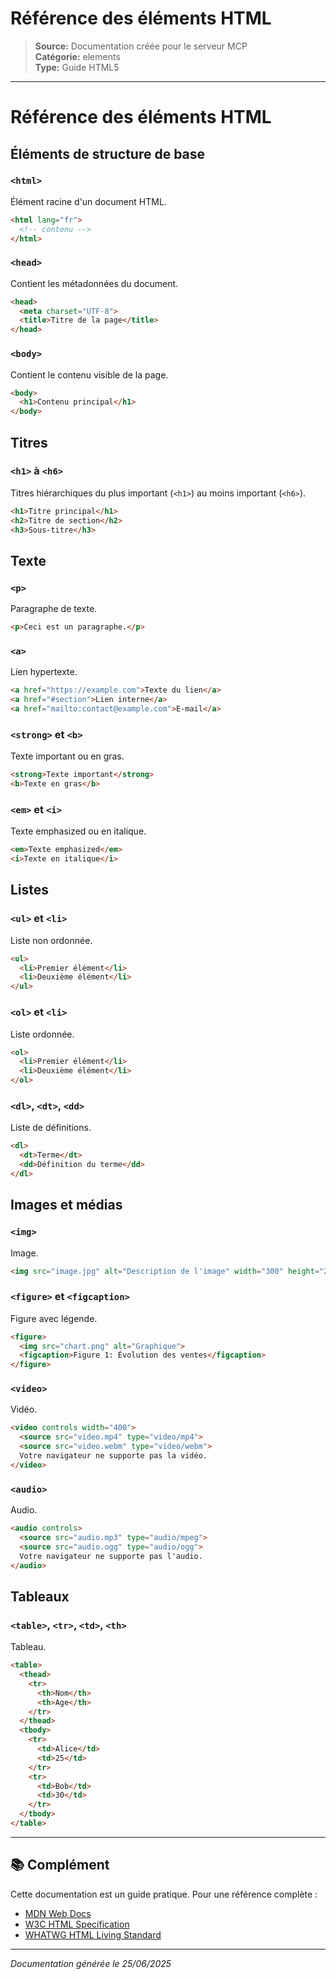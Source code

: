 # Référence des éléments HTML

> **Source:** Documentation créée pour le serveur MCP  
> **Catégorie:** elements  
> **Type:** Guide HTML5

---

# Référence des éléments HTML

## Éléments de structure de base

### `<html>`
Élément racine d'un document HTML.
```html
<html lang="fr">
  <!-- contenu -->
</html>
```

### `<head>`
Contient les métadonnées du document.
```html
<head>
  <meta charset="UTF-8">
  <title>Titre de la page</title>
</head>
```

### `<body>`
Contient le contenu visible de la page.
```html
<body>
  <h1>Contenu principal</h1>
</body>
```

## Titres

### `<h1>` à `<h6>`
Titres hiérarchiques du plus important (`<h1>`) au moins important (`<h6>`).
```html
<h1>Titre principal</h1>
<h2>Titre de section</h2>
<h3>Sous-titre</h3>
```

## Texte

### `<p>`
Paragraphe de texte.
```html
<p>Ceci est un paragraphe.</p>
```

### `<a>`
Lien hypertexte.
```html
<a href="https://example.com">Texte du lien</a>
<a href="#section">Lien interne</a>
<a href="mailto:contact@example.com">E-mail</a>
```

### `<strong>` et `<b>`
Texte important ou en gras.
```html
<strong>Texte important</strong>
<b>Texte en gras</b>
```

### `<em>` et `<i>`
Texte emphasized ou en italique.
```html
<em>Texte emphasized</em>
<i>Texte en italique</i>
```

## Listes

### `<ul>` et `<li>`
Liste non ordonnée.
```html
<ul>
  <li>Premier élément</li>
  <li>Deuxième élément</li>
</ul>
```

### `<ol>` et `<li>`
Liste ordonnée.
```html
<ol>
  <li>Premier élément</li>
  <li>Deuxième élément</li>
</ol>
```

### `<dl>`, `<dt>`, `<dd>`
Liste de définitions.
```html
<dl>
  <dt>Terme</dt>
  <dd>Définition du terme</dd>
</dl>
```

## Images et médias

### `<img>`
Image.
```html
<img src="image.jpg" alt="Description de l'image" width="300" height="200">
```

### `<figure>` et `<figcaption>`
Figure avec légende.
```html
<figure>
  <img src="chart.png" alt="Graphique">
  <figcaption>Figure 1: Évolution des ventes</figcaption>
</figure>
```

### `<video>`
Vidéo.
```html
<video controls width="400">
  <source src="video.mp4" type="video/mp4">
  <source src="video.webm" type="video/webm">
  Votre navigateur ne supporte pas la vidéo.
</video>
```

### `<audio>`
Audio.
```html
<audio controls>
  <source src="audio.mp3" type="audio/mpeg">
  <source src="audio.ogg" type="audio/ogg">
  Votre navigateur ne supporte pas l'audio.
</audio>
```

## Tableaux

### `<table>`, `<tr>`, `<td>`, `<th>`
Tableau.
```html
<table>
  <thead>
    <tr>
      <th>Nom</th>
      <th>Age</th>
    </tr>
  </thead>
  <tbody>
    <tr>
      <td>Alice</td>
      <td>25</td>
    </tr>
    <tr>
      <td>Bob</td>
      <td>30</td>
    </tr>
  </tbody>
</table>
```


---

## 📚 Complément

Cette documentation est un guide pratique. Pour une référence complète :
- [MDN Web Docs](https://developer.mozilla.org/fr/docs/Web/HTML)
- [W3C HTML Specification](https://www.w3.org/TR/html52/)
- [WHATWG HTML Living Standard](https://html.spec.whatwg.org/)

---
*Documentation générée le 25/06/2025*
